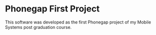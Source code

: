 # Phonegap First Project

This software was developed as the first Phonegap project of my Mobile Systems post graduation course.
